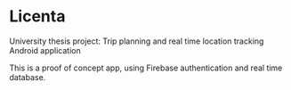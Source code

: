 # Licenta
University thesis project: Trip planning and real time location tracking Android application

This is a proof of concept app, using Firebase authentication and real time database.
